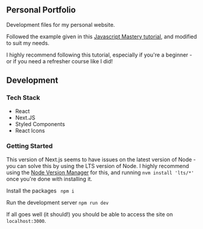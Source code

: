 ## Personal Portfolio

Development files for my personal website.

Followed the example given in this [Javascript Mastery tutorial](https://youtu.be/OPaLnMw2i_0), and modified to suit my needs.

I highly recommend following this tutorial, especially if you're a beginner - or if you need a refresher course like I did!

## Development

### Tech Stack
* React
* Next.JS 
* Styled Components
* React Icons

### Getting Started

This version of Next.js seems to have issues on the latest version of Node - you can solve this by using the LTS version of Node. I highly recommend using the [Node Version Manager](https://github.com/nvm-sh/nvm) for this, and running `nvm install 'lts/*'` once you're done with installing it.

Install the packages
``` npm i```

Run the development server
```npm run dev```

If all goes well (it should!) you should be able to access the site on `localhost:3000`.